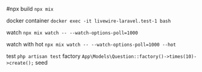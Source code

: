 #npx
build 
```npx mix```


docker container
```docker exec -it livewire-laravel.test-1 bash```

watch
```npx mix watch -- --watch-options-poll=1000```

watch with hot
```npx mix watch -- --watch-options-poll=1000 --hot```


test
```php artisan test```
factory
```App\Models\Question::factory()->times(10)->create();```
seed
```php artisan db:seed --class=TestSeeder
```

